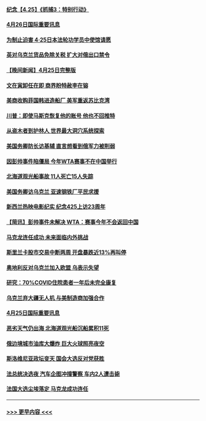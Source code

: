 #### [纪念【4.25】《抓捕3：特别行动》](../pages/prog202/a103410352.md?t=04261651) 
#### [4月26日国际重要讯息](../pages/prog202/a103410329.md?t=04261651) 
#### [为制止迫害 4·25日本法轮功学员中使馆请愿](../pages/prog202/a103410339.md?t=04261651) 
#### [英对乌克兰货品免除关税 扩大对俄出口禁令](../pages/prog202/a103410170.md?t=04261651) 
#### [【晚间新闻】4月25日完整版](../pages/prog202/a103410085.md?t=04261651) 
#### [文在寅卸任在即 商界盼特赦李在镕](../pages/prog202/a103410161.md?t=04261651) 
#### [美商收购菲国韩进造船厂 美军重返苏比克湾](../pages/prog202/a103410094.md?t=04261651) 
#### [川普：即使马斯克恢复他的账号 他也不回推特](../pages/prog202/a103410067.md?t=04261651) 
#### [从盗木者到护林人 世界最大洞穴系统探索](../pages/prog202/a103409942.md?t=04261651) 
#### [美国务卿防长访基辅 直言想看到俄军力被削弱](../pages/prog202/a103409981.md?t=04261651) 
#### [因彭帅事件陷僵局 今年WTA赛事不在中国举行](../pages/prog202/a103409908.md?t=04261651) 
#### [北海道观光船事故 11人死亡15人失踪](../pages/prog202/a103409647.md?t=04261651) 
#### [美国务卿访乌克兰 亚速钢铁厂平民求援](../pages/prog202/a103409683.md?t=04261651) 
#### [新西兰热映电影纪实 纪念425上访23周年](../pages/prog202/a103409599.md?t=04261651) 
#### [【简讯】彭帅事件未解决 WTA：赛事今年不会返回中国](../pages/prog202/a103409651.md?t=04261651) 
#### [马克龙连任成功 未来面临内外挑战](../pages/prog202/a103409730.md?t=04261651) 
#### [斯里兰卡股市交易中断两周 开盘暴跌近13%再叫停](../pages/prog202/a103409627.md?t=04261651) 
#### [奥地利反对乌克兰加入欧盟 乌表示失望](../pages/prog202/a103409479.md?t=04261651) 
#### [研究：70%COVID住院患者一年后未完全康复](../pages/prog202/a103409456.md?t=04261651) 
#### [乌克兰弃大疆无人机 与美制造商加强合作](../pages/prog202/a103409435.md?t=04261651) 
#### [4月25日国际重要讯息](../pages/prog202/a103409355.md?t=04261651) 
#### [恶劣天气仍出海 北海道观光船沉船累积11死](../pages/prog202/a103409303.md?t=04261651) 
#### [俄边境城市油库大爆炸 巨大火球照亮夜空](../pages/prog202/a103409294.md?t=04261651) 
#### [斯洛维尼亚政坛变天 国会大选反对党获胜](../pages/prog202/a103409285.md?t=04261651) 
#### [法总统决选夜 汽车企图冲撞警察 车内2人遭击毙](../pages/prog202/a103409239.md?t=04261651) 
#### [法国大选尘埃落定 马克龙成功连任](../pages/prog202/a103409096.md?t=04261651) 

----
#### [ >>> 更早内容 <<< ](../indexes/prog202-earlier.md)
